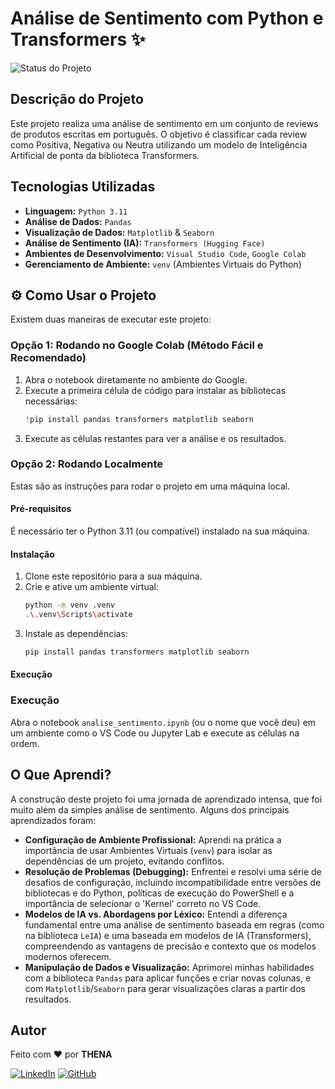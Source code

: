 # Análise de Sentimento com Python e Transformers ✨

![Status do Projeto](https://img.shields.io/badge/status-conclu%C3%ADdo-brightgreen)

## Descrição do Projeto

Este projeto realiza uma análise de sentimento em um conjunto de reviews de produtos escritas em português. O objetivo é classificar cada review como Positiva, Negativa ou Neutra utilizando um modelo de Inteligência Artificial de ponta da biblioteca Transformers.

## Tecnologias Utilizadas

* **Linguagem:** `Python 3.11`
* **Análise de Dados:** `Pandas`
* **Visualização de Dados:** `Matplotlib` & `Seaborn`
* **Análise de Sentimento (IA):** `Transformers (Hugging Face)`
* **Ambientes de Desenvolvimento:** `Visual Studio Code`, `Google Colab`
* **Gerenciamento de Ambiente:** `venv` (Ambientes Virtuais do Python)

## ⚙️ Como Usar o Projeto

Existem duas maneiras de executar este projeto:

### Opção 1: Rodando no Google Colab (Método Fácil e Recomendado)

1.  Abra o notebook diretamente no ambiente do Google.
2.  Execute a primeira célula de código para instalar as bibliotecas necessárias:
    ```python
    !pip install pandas transformers matplotlib seaborn
    ```
3.  Execute as células restantes para ver a análise e os resultados.

### Opção 2: Rodando Localmente

Estas são as instruções para rodar o projeto em uma máquina local.

#### Pré-requisitos

É necessário ter o Python 3.11 (ou compatível) instalado na sua máquina.

#### Instalação

1.  Clone este repositório para a sua máquina.
2.  Crie e ative um ambiente virtual:
    ```bash
    python -m venv .venv
    .\.venv\Scripts\activate
    ```
3.  Instale as dependências:
    ```bash
    pip install pandas transformers matplotlib seaborn
    ```

#### Execução

### Execução

Abra o notebook `analise_sentimento.ipynb` (ou o nome que você deu) em um ambiente como o VS Code ou Jupyter Lab e execute as células na ordem.

## O Que Aprendi?

A construção deste projeto foi uma jornada de aprendizado intensa, que foi muito além da simples análise de sentimento. Alguns dos principais aprendizados foram:

* **Configuração de Ambiente Profissional:** Aprendi na prática a importância de usar Ambientes Virtuais (`venv`) para isolar as dependências de um projeto, evitando conflitos.
* **Resolução de Problemas (Debugging):** Enfrentei e resolvi uma série de desafios de configuração, incluindo incompatibilidade entre versões de bibliotecas e do Python, políticas de execução do PowerShell e a importância de selecionar o 'Kernel' correto no VS Code.
* **Modelos de IA vs. Abordagens por Léxico:** Entendi a diferença fundamental entre uma análise de sentimento baseada em regras (como na biblioteca `LeIA`) e uma baseada em modelos de IA (Transformers), compreendendo as vantagens de precisão e contexto que os modelos modernos oferecem.
* **Manipulação de Dados e Visualização:** Aprimorei minhas habilidades com a biblioteca `Pandas` para aplicar funções e criar novas colunas, e com `Matplotlib`/`Seaborn` para gerar visualizações claras a partir dos resultados.

## Autor

Feito com ❤️ por **THENA**

[![LinkedIn](https://img.shields.io/badge/linkedin-%230077B5.svg?style=for-the-badge&logo=linkedin&logoColor=white)](https://www.linkedin.com/in/tfatimaa/)
[![GitHub](https://img.shields.io/badge/github-%23121011.svg?style=for-the-badge&logo=github&logoColor=white)](https://github.com/athenakey)
